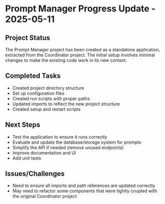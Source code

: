 # Prompt Manager Progress Update - 2025-05-11

## Project Status
The Prompt Manager project has been created as a standalone application, extracted from the Coordinator project. The initial setup involves minimal changes to make the existing code work in its new context.

## Completed Tasks
- Created project directory structure
- Set up configuration files
- Created run scripts with proper paths
- Updated imports to reflect the new project structure
- Created setup and restart scripts

## Next Steps
- Test the application to ensure it runs correctly
- Evaluate and update the database/storage system for prompts
- Simplify the API if needed (remove unused endpoints)
- Improve documentation and UI
- Add unit tests

## Issues/Challenges
- Need to ensure all imports and path references are updated correctly
- May need to refactor some components that were tightly coupled with the original Coordinator project

